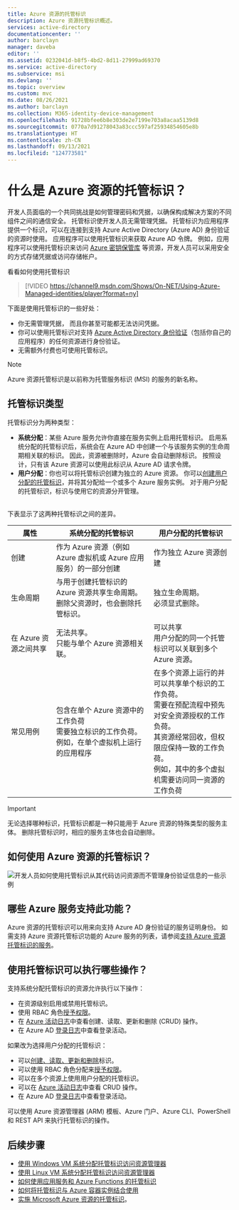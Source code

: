 ```yaml
---
title: Azure 资源的托管标识
description: Azure 资源托管标识概述。
services: active-directory
documentationcenter: ''
author: barclayn
manager: daveba
editor: ''
ms.assetid: 0232041d-b8f5-4bd2-8d11-27999ad69370
ms.service: active-directory
ms.subservice: msi
ms.devlang: ''
ms.topic: overview
ms.custom: mvc
ms.date: 08/26/2021
ms.author: barclayn
ms.collection: M365-identity-device-management
ms.openlocfilehash: 91728bfee6b8e303de2e7199e703a8acaa5139d8
ms.sourcegitcommit: 0770a7d91278043a83ccc597af25934854605e8b
ms.translationtype: HT
ms.contentlocale: zh-CN
ms.lasthandoff: 09/13/2021
ms.locfileid: "124773581"
---
```

# <a name="what-are-managed-identities-for-azure-resources"></a>什么是 Azure 资源的托管标识？

开发人员面临的一个共同挑战是如何管理密码和凭据，以确保构成解决方案的不同组件之间的通信安全。 托管标识使开发人员无需管理凭据。 托管标识为应用程序提供一个标识，可以在连接到支持 Azure Active Directory (Azure AD) 身份验证的资源时使用。 应用程序可以使用托管标识来获取 Azure AD 令牌。 例如，应用程序可以使用托管标识来访问 [Azure 密钥保管库](../../key-vault/general/overview.md) 等资源，开发人员可以采用安全的方式存储凭据或访问存储帐户。

看看如何使用托管标识</br>

> [!VIDEO https://channel9.msdn.com/Shows/On-NET/Using-Azure-Managed-identities/player?format=ny]



下面是使用托管标识的一些好处：

- 你无需管理凭据， 而且你甚至可能都无法访问凭据。
- 你可以使用托管标识对支持 [Azure Active Directory 身份验证](../authentication/overview-authentication.md)（包括你自己的应用程序）的任何资源进行身份验证。
- 无需额外付费也可使用托管标识。

> [!NOTE]
> Azure 资源托管标识是以前称为托管服务标识 (MSI) 的服务的新名称。

## <a name="managed-identity-types"></a>托管标识类型

托管标识分为两种类型：

- **系统分配**：某些 Azure 服务允许你直接在服务实例上启用托管标识。 启用系统分配的托管标识后，系统会在 Azure AD 中创建一个与该服务实例的生命周期相关联的标识。 因此，资源被删除时，Azure 会自动删除标识。 按照设计，只有该 Azure 资源可以使用此标识从 Azure AD 请求令牌。
- **用户分配**：你也可以将托管标识创建为独立的 Azure 资源。 你可以[创建用户分配的托管标识](how-to-manage-ua-identity-portal.md)，并将其分配给一个或多个 Azure 服务实例。 对于用户分配的托管标识，标识与使用它的资源分开管理。 </br></br>


下表显示了这两种托管标识之间的差异。

|  属性    | 系统分配的托管标识 | 用户分配的托管标识 |
|------|----------------------------------|--------------------------------|
| 创建 |  作为 Azure 资源（例如 Azure 虚拟机或 Azure 应用服务）的一部分创建 | 作为独立 Azure 资源创建 |
| 生命周期 | 与用于创建托管标识的 Azure 资源共享生命周期。 <br/> 删除父资源时，也会删除托管标识。 | 独立生命周期。 <br/> 必须显式删除。 |
| 在 Azure 资源之间共享 | 无法共享。 <br/> 只能与单个 Azure 资源相关联。 | 可以共享 <br/> 用户分配的同一个托管标识可以关联到多个 Azure 资源。 |
| 常见用例 | 包含在单个 Azure 资源中的工作负荷 <br/> 需要独立标识的工作负荷。 <br/> 例如，在单个虚拟机上运行的应用程序 | 在多个资源上运行的并可以共享单个标识的工作负荷。 <br/> 需要在预配流程中预先对安全资源授权的工作负荷。 <br/> 其资源经常回收，但权限应保持一致的工作负荷。 <br/> 例如，其中的多个虚拟机需要访问同一资源的工作负荷 |

> [!IMPORTANT]
> 无论选择哪种标识，托管标识都是一种只能用于 Azure 资源的特殊类型的服务主体。 删除托管标识时，相应的服务主体也会自动删除。

## <a name="how-can-i-use-managed-identities-for-azure-resources"></a>如何使用 Azure 资源的托管标识？

![开发人员如何使用托管标识从其代码访问资源而不管理身份验证信息的一些示例](media/overview/when-use-managed-identities.png)

## <a name="what-azure-services-support-the-feature"></a>哪些 Azure 服务支持此功能？<a name="which-azure-services-support-managed-identity"></a>

Azure 资源的托管标识可以用来向支持 Azure AD 身份验证的服务证明身份。 如需支持 Azure 资源托管标识功能的 Azure 服务的列表，请参阅[支持 Azure 资源托管标识的服务](./services-support-managed-identities.md)。

## <a name="which-operations-can-i-perform-using-managed-identities"></a>使用托管标识可以执行哪些操作？

支持系统分配托管标识的资源允许执行以下操作：

- 在资源级别启用或禁用托管标识。
- 使用 RBAC 角色[授予权限](howto-assign-access-portal.md)。
- 在 [Azure 活动日志](../../azure-monitor/essentials/activity-log.md)中查看创建、读取、更新和删除 (CRUD) 操作。
- 在 Azure AD [登录日志](../reports-monitoring/concept-sign-ins.md)中查看登录活动。

如果改为选择用户分配的托管标识：

- 可以[创建、读取、更新和删除](how-to-manage-ua-identity-portal.md)标识。
- 可以使用 RBAC 角色分配来[授予权限](howto-assign-access-portal.md)。
- 可以在多个资源上使用用户分配的托管标识。
- 可以在 [Azure 活动日志](../../azure-monitor/essentials/activity-log.md)中查看 CRUD 操作。
- 在 Azure AD [登录日志](../reports-monitoring/concept-sign-ins.md)中查看登录活动。

可以使用 Azure 资源管理器 (ARM) 模板、Azure 门户、Azure CLI、PowerShell 和 REST API 来执行托管标识的操作。

## <a name="next-steps"></a>后续步骤

* [使用 Windows VM 系统分配托管标识访问资源管理器](tutorial-windows-vm-access-arm.md)
* [使用 Linux VM 系统分配托管标识访问资源管理器](tutorial-linux-vm-access-arm.md)
* [如何使用应用服务和 Azure Functions 的托管标识](../../app-service/overview-managed-identity.md)
* [如何将托管标识与 Azure 容器实例结合使用](../../container-instances/container-instances-managed-identity.md)
* [实施 Microsoft Azure 资源的托管标识](https://www.pluralsight.com/courses/microsoft-azure-resources-managed-identities-implementing)。
